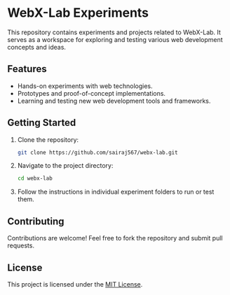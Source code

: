 # WebX-Lab Experiments

This repository contains experiments and projects related to WebX-Lab. It serves as a workspace for exploring and testing various web development concepts and ideas.

## Features

- Hands-on experiments with web technologies.
- Prototypes and proof-of-concept implementations.
- Learning and testing new web development tools and frameworks.

## Getting Started

1. Clone the repository:
    ```bash
    git clone https://github.com/sairaj567/webx-lab.git
    ```
2. Navigate to the project directory:
    ```bash
    cd webx-lab
    ```
3. Follow the instructions in individual experiment folders to run or test them.

## Contributing

Contributions are welcome! Feel free to fork the repository and submit pull requests.

## License

This project is licensed under the [MIT License](LICENSE).
